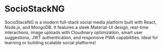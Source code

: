 # SocioStackNG
SocioStackNG is a modern full-stack social media platform built with React, Node.js, and MongoDB. It features a sleek Material-UI design, real-time interactions, image uploads with Cloudinary optimization, smart user suggestions, JWT authentication, and responsive PWA capabilities. Ideal for learning or building scalable social platforms!
